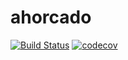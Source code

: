 # ahorcado

[![Build Status](https://travis-ci.org/AgusTorra/AhorcadoGUI.svg?branch=master)](https://travis-ci.org/AgusTorra/AhorcadoGUI)
[![codecov](https://codecov.io/gh/AgusTorra/ahorcado/branch/master/graph/badge.svg)](https://codecov.io/gh/AgusTorra/AhorcadoGUI)
